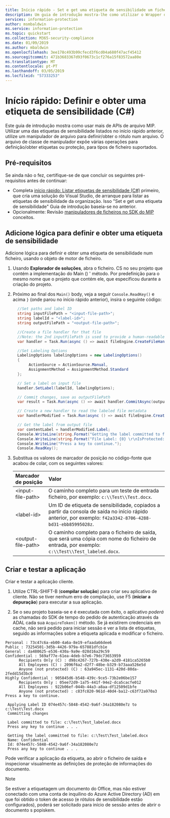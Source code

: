 ```yaml
---
title: Início rápido - Set e get uma etiqueta de sensibilidade um ficheiro com o C# SDK de MIP
description: Um guia de introdução mostra-lhe como utilizar o Wrapper de .NET SDK de proteção de informações de Microsoft para definir e obter uma etiqueta de sensibilidade num ficheiro.
services: information-protection
author: msmbaldwin
ms.service: information-protection
ms.topic: quickstart
ms.collection: M365-security-compliance
ms.date: 01/09/2019
ms.author: mbaldwin
ms.openlocfilehash: 3ee178c493b99cfecd3f6cd04a680f47acf45412
ms.sourcegitcommit: 471b3683367d93f0673c1cf276a15f83572aa80e
ms.translationtype: MT
ms.contentlocale: pt-PT
ms.lasthandoff: 03/05/2019
ms.locfileid: "57333253"
---
```

# <a name="quickstart-set-and-get-a-sensitivity-label-c"></a>Início rápido: Definir e obter uma etiqueta de sensibilidade (C#)

Este guia de introdução mostra como usar mais de APIs de arquivo MIP. Utilizar uma das etiquetas de sensibilidade listados no início rápido anterior, utilize um manipulador de arquivo para definir/obter o rótulo num arquivo. O arquivo de classe de manipulador expõe várias operações para definição/obter etiquetas ou proteção, para tipos de ficheiro suportados.

## <a name="prerequisites"></a>Pré-requisitos

Se ainda não o fez, certifique-se de que concluir os seguintes pré-requisitos antes de continuar:

- Completa [início rápido: Listar etiquetas de sensibilidade (C#)](quick-file-list-labels-csharp.md) primeiro, que cria uma solução do Visual Studio, de arranque para listar as etiquetas de sensibilidade da organização. Isso "Set e get uma etiqueta de sensibilidade" Guia de introdução baseia-se no anterior.
- Opcionalmente: Revisão [manipuladores de ficheiros no SDK do MIP](concept-handler-file-cpp.md) conceitos.

## <a name="add-logic-to-set-and-get-a-sensitivity-label"></a>Adicione lógica para definir e obter uma etiqueta de sensibilidade

Adicione lógica para definir e obter uma etiqueta de sensibilidade num ficheiro, usando o objeto de motor de ficheiro. 

1. Usando **Explorador de soluções**, abra o ficheiro. CS no seu projeto que contém a implementação do Main () ' método. Por predefinição para o mesmo nome que o projeto que contém ele, que especificou durante a criação do projeto. 

2. Próximo ao final dos `Main()` body, veja a seguir `Console.ReadKey()` e acima `}` (onde parou no início rápido anterior), insira o seguinte código:

   ```csharp
     //Set paths and label ID
     string inputFilePath = "<input-file-path>";
     string labelId = "<label-id>";
     string outputFilePath = "<output-file-path>";

     //Create a file handler for that file
     //Note: the 2nd inputFilePath is used to provide a human-readable content identifier for admin auditing. 
     var handler = Task.Run(async () => await fileEngine.CreateFileHandlerAsync(inputFilePath, inputFilePath, ContentState.Rest, true)).Result;

     //Set Labeling Options
     LabelingOptions labelingOptions = new LabelingOptions()
     {
          ActionSource = ActionSource.Manual,
          AssignmentMethod = AssignmentMethod.Standard
     };

     // Set a label on input file
     handler.SetLabel(labelId, labelingOptions);

     // Commit changes, save as outputFilePath
     var result = Task.Run(async () => await handler.CommitAsync(outputFilePath)).Result;

     // Create a new handler to read the labeled file metadata
     var handlerModified = Task.Run(async () => await fileEngine.CreateFileHandlerAsync(outputFilePath, outputFilePath, ContentState.Rest, true)).Result;

     // Get the label from output file
     var contentLabel = handlerModified.Label;
     Console.WriteLine(string.Format("Getting the label committed to file: {0}", outputFilePath));
     Console.WriteLine(string.Format("File Label: {0} \r\nIsProtected: {1}", contentLabel.Label, contentLabel.IsProtectionAppliedFromLabel.ToString()));
     Console.WriteLine("Press a key to continue.");
     Console.ReadKey();
   ```

3. Substitua os valores de marcador de posição no código-fonte que acabou de colar, com os seguintes valores:

   | Marcador de posição | Valor |
   |:----------- |:----- |
   | \<input-file-path\> | O caminho completo para um teste de entrada ficheiro, por exemplo: `c:\\Test\\Test.docx`. |
   | \<label-id\> | Um ID de etiqueta de sensibilidade, copiados a partir da consola de saída no início rápido anterior, por exemplo: `f42a3342-8706-4288-bd31-ebb85995028z`. |
   | \<output-file-path\> | O caminho completo para o ficheiro de saída, que será uma cópia com nome do ficheiro de entrada, por exemplo: `c:\\Test\\Test_labeled.docx`. |

## <a name="build-and-test-the-application"></a>Criar e testar a aplicação

Criar e testar a aplicação cliente. 

1. Utilize CTRL-SHIFT-B (**compilar solução**) para criar seu aplicativo de cliente. Não se tiver nenhum erro de compilação, use F5 (**iniciar a depuração**) para executar a sua aplicação.

2. Se o seu projeto baseia-se e é executada com êxito, o aplicativo *poderá* as chamadas do SDK de tempo do pedido de autenticação através da ADAL cada sua `AcquireToken()` método. Se já existirem credenciais em cache, não será pedido para iniciar sessão e ver a lista de etiquetas, seguido as informações sobre a etiqueta aplicada e modificar o ficheiro.

  ```console   
  Personal : 73c47c6a-eb00-4a6a-8e19-efaada66dee6
  Public : 73254501-3d5b-4426-979a-657881dfcb1e
  General : da480625-e536-430a-9a9e-028d16a29c59
  Confidential : 569af77e-61ea-4deb-b7e6-79dc73653959
        Recipients Only (C) : d98c4267-727b-430e-a2d9-4181ca5265b0
        All Employees (C) : 2096f6a2-d2f7-48be-b329-b73aaa526e5d
        Anyone (not protected) (C) : 63a945ec-1131-420d-80da-2fedd15d3bc0
  Highly Confidential : 905845d6-b548-439c-9ce5-73b2e06be157
        Recipients Only : 05ee72d9-1a75-441f-94e2-dca5cacfe012
        All Employees : 922b06ef-044b-44a3-a8aa-df12509d1bfe
        Anyone (not protected) : c83fc820-961d-40d4-ba12-c63f72a970a3
  Press a key to continue.

   Applying Label ID 074e457c-5848-4542-9a6f-34a182080e7z to c:\Test\Test.docx
   Committing changes
   
   Label committed to file: c:\Test\Test_labeled.docx
   Press any key to continue . . .
  
   Getting the label committed to file: c:\Test\Test_labeled.docx
   Name: Confidential
   Id: 074e457c-5848-4542-9a6f-34a182080e7z
   Press any key to continue . . .
   ```

Pode verificar a aplicação da etiqueta, ao abrir o ficheiro de saída e inspecionar visualmente as definições de proteção de informações do documento.

> [!NOTE]
> Se estiver a etiquetagem um documento do Office, mas não estiver conectado com uma conta de inquilino do Azure Active Directory (AD) em que foi obtido o token de acesso (e rótulos de sensibilidade estão configurados), poderá ser solicitado para início de sessão antes de abrir o documento s popiskem. 
